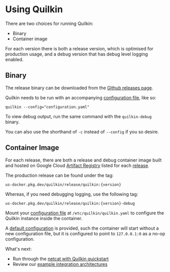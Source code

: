 # Using Quilkin

There are two choices for running Quilkin:

* Binary
* Container image

For each version there is both a release version, which is optimised for production usage, and a debug version that 
has debug level logging enabled.

## Binary

The release binary can be downloaded from the 
[Github releases page](https://github.com/googleforgames/quilkin/releases).

Quilkin needs to be run with an accompanying [configuration file](./proxy-configuration.md), like so:

`quilkin --config="configuration.yaml"`

To view debug output, run the same command with the `quilkin-debug` binary.

You can also use the shorthand of `-c` instead of `--config` if you so desire.

## Container Image

For each release, there are both a release and debug container image built and hosted on Google Cloud 
[Artifact Registry](https://cloud.google.com/artifact-registry) listed for 
each [release](https://github.com/googleforgames/quilkin/releases).

The production release can be found under the tag: 

`us-docker.pkg.dev/quilkin/release/quilkin:{version}`

Whereas, if you need debugging logging, use the following tag:

`us-docker.pkg.dev/quilkin/release/quilkin:{version}-debug`

Mount your [configuration file](./proxy-configuration.md) at `/etc/quilkin/quilkin.yaml` to configure the Quilkin 
instance inside the container.

A [default configuration](https://github.com/googleforgames/quilkin/blob/examples/agones-sidecar/build/release/quilkin.yaml)
is provided, such the container will start without a new configuration file, but it is configured to point to 
`127.0.0.1:0` as a no-op configuration.

What's next:

* Run through the [netcat with Quilkin quickstart](./quickstart-netcat.md)
* Review our [example integration architectures](./integrations.md)
